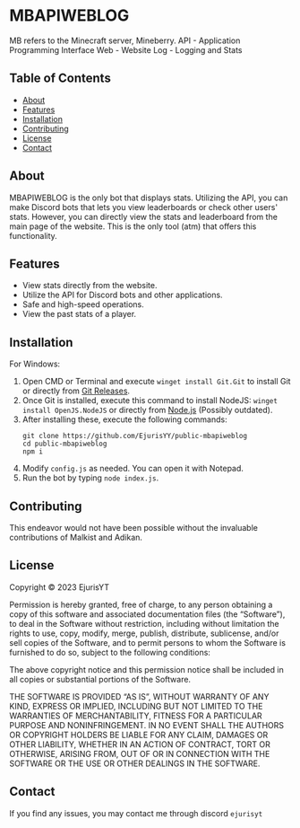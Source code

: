 # MBAPIWEBLOG

MB refers to the Minecraft server, Mineberry.
API - Application Programming Interface
Web - Website
Log - Logging and Stats

## Table of Contents
- [About](#about)
- [Features](#features)
- [Installation](#installation)
- [Contributing](#contributing)
- [License](#license)
- [Contact](#contact)

## About
MBAPIWEBLOG is the only bot that displays stats. Utilizing the API, you can make Discord bots that lets you view leaderboards or check other users' stats. However, you can directly view the stats and leaderboard from the main page of the website. This is the only tool (atm) that offers this functionality.

## Features
- View stats directly from the website.
- Utilize the API for Discord bots and other applications.
- Safe and high-speed operations.
- View the past stats of a player.

## Installation
For Windows:
1. Open CMD or Terminal and execute `winget install Git.Git` to install Git or directly from [Git Releases](https://github.com/git-for-windows/git/releases/latest/).
2. Once Git is installed, execute this command to install NodeJS: `winget install OpenJS.NodeJS` or directly from [Node.js](https://nodejs.org/dist/latest/node-v21.3.0-x64.msi) (Possibly outdated).
3. After installing these, execute the following commands:
    ```
    git clone https://github.com/EjurisYY/public-mbapiweblog
    cd public-mbapiweblog
    npm i
    ```
4. Modify `config.js` as needed. You can open it with Notepad.
5. Run the bot by typing `node index.js`.

## Contributing
This endeavor would not have been possible without the invaluable contributions of Malkist and Adikan.

## License
Copyright © 2023 EjurisYT

Permission is hereby granted, free of charge, to any person obtaining a copy of this software and associated documentation files (the “Software”), to deal in the Software without restriction, including without limitation the rights to use, copy, modify, merge, publish, distribute, sublicense, and/or sell copies of the Software, and to permit persons to whom the Software is furnished to do so, subject to the following conditions:

The above copyright notice and this permission notice shall be included in all copies or substantial portions of the Software.

THE SOFTWARE IS PROVIDED “AS IS”, WITHOUT WARRANTY OF ANY KIND, EXPRESS OR IMPLIED, INCLUDING BUT NOT LIMITED TO THE WARRANTIES OF MERCHANTABILITY, FITNESS FOR A PARTICULAR PURPOSE AND NONINFRINGEMENT. IN NO EVENT SHALL THE AUTHORS OR COPYRIGHT HOLDERS BE LIABLE FOR ANY CLAIM, DAMAGES OR OTHER LIABILITY, WHETHER IN AN ACTION OF CONTRACT, TORT OR OTHERWISE, ARISING FROM, OUT OF OR IN CONNECTION WITH THE SOFTWARE OR THE USE OR OTHER DEALINGS IN THE SOFTWARE.

## Contact
If you find any issues, you may contact me through discord `ejurisyt`

